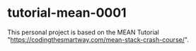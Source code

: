 # tutorial-mean-0001
This personal project is based on the MEAN Tutorial "https://codingthesmartway.com/mean-stack-crash-course/".
